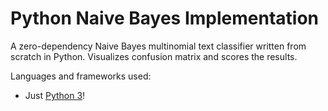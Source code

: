 # Python Naive Bayes Implementation

A zero-dependency Naive Bayes multinomial text classifier written from scratch in Python. Visualizes confusion matrix and scores the results.

Languages and frameworks used:
- Just [Python 3](https://www.python.org/)!